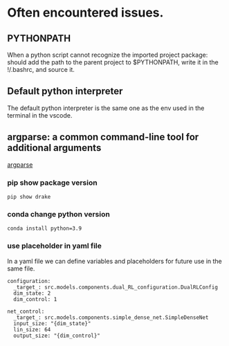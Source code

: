 # Often encountered issues. 
## PYTHONPATH
When a python script cannot recognize the imported project package: should add the path to the parent project to $PYTHONPATH, write it in the !/.bashrc, and source it.
## Default python interpreter
The default python interpreter is the same one as the env used in the terminal in the vscode.

## argparse: a common command-line tool for additional arguments
[argparse](https://docs.python.org/3/library/argparse.html)

### pip show package version
```
pip show drake
```

### conda change python version
```
conda install python=3.9
```

### use placeholder in yaml file
In a yaml file we can define variables and placeholders for future use in the same file.
```
configuration:
  _target_: src.models.components.dual_RL_configuration.DualRLConfig
  dim_state: 2
  dim_control: 1

net_control:
  _target_: src.models.components.simple_dense_net.SimpleDenseNet
  input_size: "{dim_state}"
  lin_size: 64
  output_size: "{dim_control}"
```

